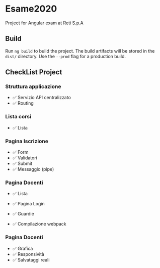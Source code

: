 # Esame2020

Project for Angular exam at Reti S.p.A

## Build

Run `ng build` to build the project. The build artifacts will be stored in the `dist/` directory. Use the `--prod` flag for a production build.

## CheckList Project
### Struttura applicazione
- ✅ Servizio API centralizzato
- ✅ Routing
### Lista corsi
- ✅ Lista

### Pagina Iscrizione
- ✅ Form
- ✅ Validatori
- ✅ Submit
- ✅ Messaggio (pipe)

### Pagina Docenti
- ✅ Lista
- ✅ Pagina Login
- ✅ Guardie

- ✅ Compilazione webpack

### Pagina Docenti
- ✅ Grafica
- ✅ Responsività
- ✅ Salvataggi reali
